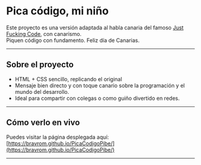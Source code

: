 # Pica código, mi niño

Este proyecto es una versión adaptada al habla canaria del famoso [Just Fucking Code](https://www.justfuckingcode.com/), con canarismo.  
Piquen código con fundamento. Feliz día de Canarias.

---

## Sobre el proyecto

- HTML + CSS sencillo, replicando el original
- Mensaje bien directo y con toque canario sobre la programación y el mundo del desarrollo.
- Ideal para compartir con colegas o como guiño divertido en redes.

---

## Cómo verlo en vivo

Puedes visitar la página desplegada aquí:  
[https://bravrom.github.io/PicaCodigoPibe/](https://bravrom.github.io/PicaCodigoPibe/)

---
